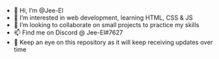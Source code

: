 - 👋 Hi, I’m @Jee-El
- 💞️ I’m interested in web development, learning HTML, CSS & JS
- 👀 I’m looking to collaborate on small projects to practice my skills
- 📫 Find me on Discord @ Jee-El#7627
- 🚀 Keep an eye on this repository as it will keep receiving updates over time
